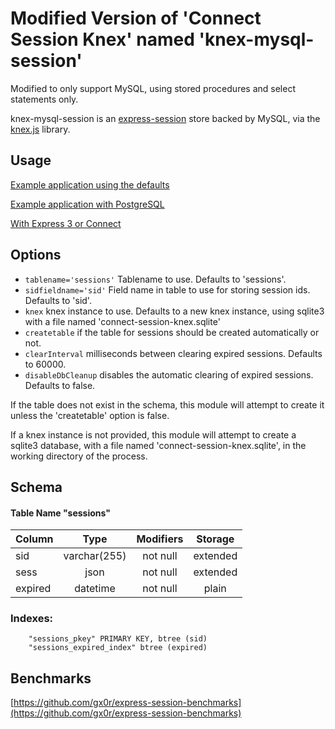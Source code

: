 # Modified Version of 'Connect Session Knex' named 'knex-mysql-session'

Modified to only support MySQL, using stored procedures and select statements only. 

knex-mysql-session is an [express-session](https://github.com/expressjs/session) store backed by MySQL, via the [knex.js](http://knexjs.org/) library.


## Usage

[Example application using the defaults](https://github.com/gx0r/connect-session-knex/blob/master/examples/example.js)

[Example application with PostgreSQL](https://github.com/gx0r/connect-session-knex/blob/master/examples/example-postgres.js)

[With Express 3 or Connect](https://github.com/gx0r/connect-session-knex/blob/master/Oldversions.md)

## Options

 - `tablename='sessions'` Tablename to use. Defaults to 'sessions'.
 - `sidfieldname='sid'` Field name in table to use for storing session ids. Defaults to 'sid'.
 - `knex` knex instance to use. Defaults to a new knex instance, using sqlite3 with a file named 'connect-session-knex.sqlite'
 - `createtable` if the table for sessions should be created automatically or not.
 - `clearInterval` milliseconds between clearing expired sessions. Defaults to 60000.
 - `disableDbCleanup` disables the automatic clearing of expired sessions. Defaults to false. 

If the table does not exist in the schema, this module will attempt to create it unless the 'createtable' option is false.

If a knex instance is not provided, this module will attempt to create a sqlite3 database, with a file named 'connect-session-knex.sqlite', in the working directory of the process.

## Schema

#### Table Name "sessions"  
| Column  |     Type     | Modifiers | Storage  | 
|---------|:------------:|:---------:|:--------:|
| sid     | varchar(255) | not null  | extended |
| sess    |     json     | not null  | extended |
| expired |   datetime   | not null  | plain    |  

### Indexes:
```  
    "sessions_pkey" PRIMARY KEY, btree (sid)  
    "sessions_expired_index" btree (expired)
```

## Benchmarks

[https://github.com/gx0r/express-session-benchmarks](https://github.com/gx0r/express-session-benchmarks)

